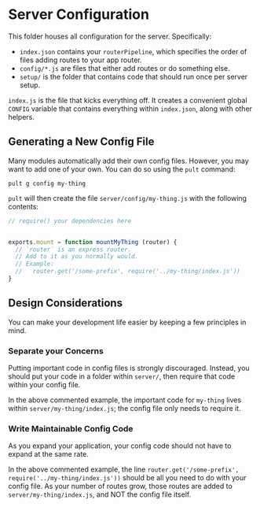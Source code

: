 # Server Configuration

This folder houses all configuration for the server. Specifically:

- `index.json` contains your `routerPipeline`, which specifies the order of files adding routes to your app router.
- `config/*.js` are files that either add routes or do something else.
- `setup/` is the folder that contains code that should run once per server setup.

`index.js` is the file that kicks everything off. It creates a convenient global `CONFIG` variable that contains everything within `index.json`, along with other helpers.

## Generating a New Config File

Many modules automatically add their own config files. However, you may want to add one of your own. You can do so using the `pult` command:

    pult g config my-thing

`pult` will then create the file `server/config/my-thing.js` with the following contents:

```js
// require() your dependencies here


exports.mount = function mountMyThing (router) {
  // `router` is an express router.
  // Add to it as you normally would.
  // Example:
  //   router.get('/some-prefix', require('../my-thing/index.js'))
}
```

## Design Considerations

You can make your development life easier by keeping a few principles in mind.

### Separate your Concerns

Putting important code in config files is strongly discouraged. Instead, you should put your code in a folder within `server/`, then require that code within your config file.

In the above commented example, the important code for `my-thing` lives within `server/my-thing/index.js`; the config file only needs to require it.

### Write Maintainable Config Code

As you expand your application, your config code should not have to expand at the same rate.

In the above commented example, the line `router.get('/some-prefix', require('../my-thing/index.js'))` should be all you need to do with your config file. As your number of routes grow, those routes are added to `server/my-thing/index.js`, and NOT the config file itself.
